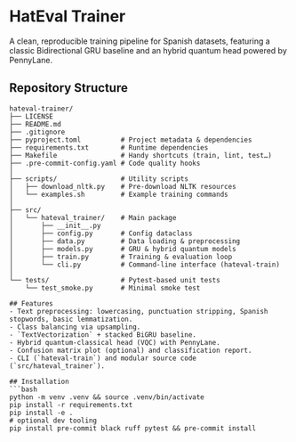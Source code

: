 # HatEval Trainer

A clean, reproducible training pipeline for Spanish datasets, featuring a classic Bidirectional GRU baseline and an hybrid quantum head powered by PennyLane.

## Repository Structure

```text
hateval-trainer/
├── LICENSE
├── README.md
├── .gitignore
├── pyproject.toml          # Project metadata & dependencies
├── requirements.txt        # Runtime dependencies
├── Makefile                # Handy shortcuts (train, lint, test…)
├── .pre-commit-config.yaml # Code quality hooks
│
├── scripts/                # Utility scripts
│   ├── download_nltk.py    # Pre-download NLTK resources
│   └── examples.sh         # Example training commands
│
├── src/
│   └── hateval_trainer/    # Main package
│       ├── __init__.py
│       ├── config.py       # Config dataclass
│       ├── data.py         # Data loading & preprocessing
│       ├── models.py       # GRU & hybrid quantum models
│       ├── train.py        # Training & evaluation loop
│       └── cli.py          # Command-line interface (hateval-train)
│
└── tests/                  # Pytest-based unit tests
    └── test_smoke.py       # Minimal smoke test

## Features
- Text preprocessing: lowercasing, punctuation stripping, Spanish stopwords, basic lemmatization.
- Class balancing via upsampling.
- `TextVectorization` + stacked BiGRU baseline.
- Hybrid quantum-classical head (VQC) with PennyLane.
- Confusion matrix plot (optional) and classification report.
- CLI (`hateval-train`) and modular source code (`src/hateval_trainer`).

## Installation
```bash
python -m venv .venv && source .venv/bin/activate
pip install -r requirements.txt
pip install -e .
# optional dev tooling
pip install pre-commit black ruff pytest && pre-commit install
